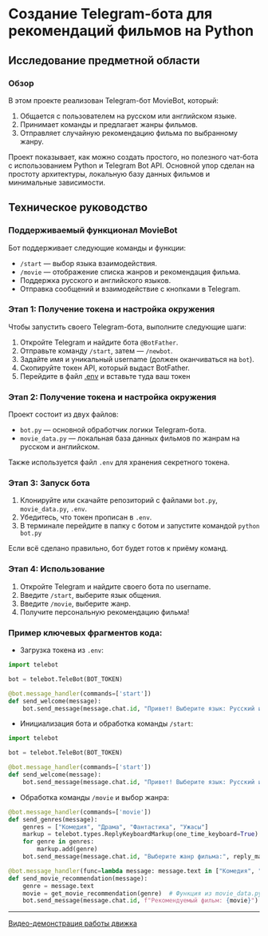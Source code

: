 # Создание Telegram-бота для рекомендаций фильмов на Python

## Исследование предметной области

### Обзор

В этом проекте реализован Telegram-бот MovieBot, который:

1. Общается с пользователем на русском или английском языке.
2. Принимает команды и предлагает жанры фильмов.
3. Отправляет случайную рекомендацию фильма по выбранному жанру.

Проект показывает, как можно создать простого, но полезного чат-бота с использованием Python и Telegram Bot API. Основной упор сделан на простоту архитектуры, локальную базу данных фильмов и минимальные зависимости.

## Техническое руководство

### Поддерживаемый функционал MovieBot

Бот поддерживает следующие команды и функции:

- `/start` — выбор языка взаимодействия.
- `/movie` — отображение списка жанров и рекомендация фильма.
- Поддержка русского и английского языков.
- Отправка сообщений и взаимодействие с кнопками в Telegram.

### Этап 1: Получение токена и настройка окружения

Чтобы запустить своего Telegram-бота, выполните следующие шаги:

1. Откройте Telegram и найдите бота `@BotFather`.
2. Отправьте команду `/start`, затем — `/newbot`.
3. Задайте имя и уникальный username (должен оканчиваться на `bot`).
4. Скопируйте токен API, который выдаст BotFather.
5. Перейдите в файл [.env](../src/.env) и вставьте туда ваш токен

### Этап 2: Получение токена и настройка окружения

Проект состоит из двух файлов:

- `bot.py` — основной обработчик логики Telegram-бота.
- `movie_data.py` — локальная база данных фильмов по жанрам на русском и английском.

Также используется файл `.env` для хранения секретного токена.

### Этап 3: Запуск бота

1. Клонируйте или скачайте репозиторий с файлами `bot.py`, `movie_data.py`, `.env`.
2. Убедитесь, что токен прописан в `.env`.
3. В терминале перейдите в папку с ботом и запустите командой `python bot.py`

Если всё сделано правильно, бот будет готов к приёму команд.

### Этап 4: Использование

1. Откройте Telegram и найдите своего бота по username.
2. Введите `/start`, выберите язык общения.
3. Введите `/movie`, выберите жанр.
4. Получите персональную рекомендацию фильма!

### Пример ключевых фрагментов кода:

- Загрузка токена из `.env`:

```python
import telebot

bot = telebot.TeleBot(BOT_TOKEN)

@bot.message_handler(commands=['start'])
def send_welcome(message):
    bot.send_message(message.chat.id, "Привет! Выберите язык: Русский или English")
```

- Инициализация бота и обработка команды `/start`:

```python
import telebot

bot = telebot.TeleBot(BOT_TOKEN)

@bot.message_handler(commands=['start'])
def send_welcome(message):
    bot.send_message(message.chat.id, "Привет! Выберите язык: Русский или English")

```

- Обработка команды `/movie` и выбор жанра:

```python
@bot.message_handler(commands=['movie'])
def send_genres(message):
    genres = ["Комедия", "Драма", "Фантастика", "Ужасы"]
    markup = telebot.types.ReplyKeyboardMarkup(one_time_keyboard=True)
    for genre in genres:
        markup.add(genre)
    bot.send_message(message.chat.id, "Выберите жанр фильма:", reply_markup=markup)

@bot.message_handler(func=lambda message: message.text in ["Комедия", "Драма", "Фантастика", "Ужасы"])
def send_movie_recommendation(message):
    genre = message.text
    movie = get_movie_recommendation(genre)  # Функция из movie_data.py
    bot.send_message(message.chat.id, f"Рекомендуемый фильм: {movie}")
```

---
[Видео-демонстрация работы движка](./variative_presentation.mov)